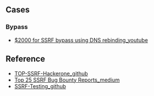 
## Cases

### Bypass
- [$2000 for SSRF bypass using DNS rebinding_youtube](https://www.youtube.com/watch?v=90AdmqqPo1Y&t=14s)

## Reference
- [TOP-SSRF-Hackerone_github](https://github.com/reddelexc/hackerone-reports/blob/master/tops_by_bug_type/TOPSSRF.md)
- [Top 25 SSRF Bug Bounty Reports_medium](https://corneacristian.medium.com/top-25-server-side-request-forgery-ssrf-bug-bounty-reports-136928356eca)
- [SSRF-Testing_github](https://github.com/cujanovic/SSRF-Testing)
